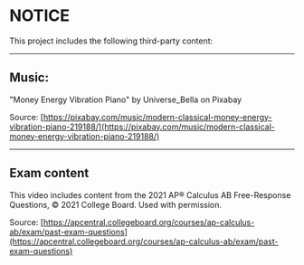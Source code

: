 # NOTICE

This project includes the following third-party content:

---

## Music:

"Money Energy Vibration Piano" by Universe_Bella on Pixabay

Source: [https://pixabay.com/music/modern-classical-money-energy-vibration-piano-219188/](https://pixabay.com/music/modern-classical-money-energy-vibration-piano-219188/)

---

## Exam content

This video includes content from the 2021 AP® Calculus AB Free-Response Questions,
© 2021 College Board. Used with permission.

Source: [https://apcentral.collegeboard.org/courses/ap-calculus-ab/exam/past-exam-questions](https://apcentral.collegeboard.org/courses/ap-calculus-ab/exam/past-exam-questions)
